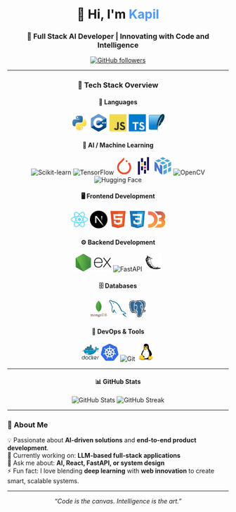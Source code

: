 <h1 align="center">👋 Hi, I'm <span style="color:#4C9AFF;">Kapil</span></h1>
<h3 align="center">🚀 Full Stack AI Developer | Innovating with Code and Intelligence</h3>

<p align="center">
  <a href="https://github.com/mic34" target="_blank">
    <img src="https://img.shields.io/github/followers/mic34?label=Follow&style=social" alt="GitHub followers"/>
  </a>
</p>

---

<h3 align="center">🧠 Tech Stack Overview</h3>  

<h4 align="center">🧩 Languages</h4>  
<p align="center">
  <img src="https://raw.githubusercontent.com/devicons/devicon/master/icons/python/python-original.svg" alt="Python" width="40" height="40"/>
  <img src="https://raw.githubusercontent.com/devicons/devicon/master/icons/cplusplus/cplusplus-original.svg" alt="C++" width="40" height="40"/>
  <img src="https://raw.githubusercontent.com/devicons/devicon/master/icons/javascript/javascript-original.svg" alt="JavaScript" width="40" height="40"/>
  <img src="https://raw.githubusercontent.com/devicons/devicon/master/icons/typescript/typescript-original.svg" alt="TypeScript" width="40" height="40"/>
  <img src="https://raw.githubusercontent.com/devicons/devicon/master/icons/sqlite/sqlite-original.svg" alt="SQL" width="40" height="40"/>
</p>

<h4 align="center">🤖 AI / Machine Learning</h4> 
<p align="center">
  <img src="https://upload.wikimedia.org/wikipedia/commons/0/05/Scikit_learn_logo_small.svg" alt="Scikit-learn" width="40" height="40"/>
  <img src="https://www.vectorlogo.zone/logos/tensorflow/tensorflow-icon.svg" alt="TensorFlow" width="40" height="40"/>
  <img src="https://raw.githubusercontent.com/devicons/devicon/master/icons/pytorch/pytorch-original.svg" alt="PyTorch" width="40" height="40"/>
  <img src="https://raw.githubusercontent.com/devicons/devicon/master/icons/pandas/pandas-original.svg" alt="Pandas" width="40" height="40"/>
  <img src="https://raw.githubusercontent.com/devicons/devicon/master/icons/numpy/numpy-original.svg" alt="NumPy" width="40" height="40"/>
  <img src="https://www.vectorlogo.zone/logos/opencv/opencv-icon.svg" alt="OpenCV" width="40" height="40"/>
  <img src="https://huggingface.co/front/assets/huggingface_logo.svg" alt="Hugging Face" width="40" height="40"/>
</p>

<h4 align="center">🖥️ Frontend Development</h4> 
<p align="center">
  <img src="https://raw.githubusercontent.com/devicons/devicon/master/icons/react/react-original.svg" alt="React" width="40" height="40"/>
  <img src="https://raw.githubusercontent.com/devicons/devicon/master/icons/nextjs/nextjs-original.svg" alt="Next.js" width="40" height="40"/>
  <img src="https://raw.githubusercontent.com/devicons/devicon/master/icons/html5/html5-original.svg" alt="HTML5" width="40" height="40"/>
  <img src="https://raw.githubusercontent.com/devicons/devicon/master/icons/css3/css3-original.svg" alt="CSS3" width="40" height="40"/>
  <img src="https://raw.githubusercontent.com/devicons/devicon/master/icons/d3js/d3js-original.svg" alt="D3.js" width="40" height="40"/>
</p>

<h4 align="center">⚙️ Backend Development</h4> 
<p align="center">
  <img src="https://raw.githubusercontent.com/devicons/devicon/master/icons/nodejs/nodejs-original.svg" alt="Node.js" width="40" height="40"/>
  <img src="https://raw.githubusercontent.com/devicons/devicon/master/icons/express/express-original.svg" alt="Express.js" width="40" height="40"/>
  <img src="https://cdn.worldvectorlogo.com/logos/fastapi-1.svg" alt="FastAPI" width="40" height="40"/>
  <img src="https://raw.githubusercontent.com/devicons/devicon/master/icons/flask/flask-original.svg" alt="Flask" width="40" height="40"/>
</p>

<h4 align="center">🗄️ Databases</h4> 
<p align="center">
  <img src="https://raw.githubusercontent.com/devicons/devicon/master/icons/mongodb/mongodb-original-wordmark.svg" alt="MongoDB" width="40" height="40"/>
  <img src="https://raw.githubusercontent.com/devicons/devicon/master/icons/mysql/mysql-original.svg" alt="MySQL" width="40" height="40"/>
  <img src="https://raw.githubusercontent.com/devicons/devicon/master/icons/postgresql/postgresql-original.svg" alt="PostgreSQL" width="40" height="40"/>
</p>

<h4 align="center">🧰 DevOps & Tools</h4> 
<p align="center">
  <img src="https://raw.githubusercontent.com/devicons/devicon/master/icons/docker/docker-original-wordmark.svg" alt="Docker" width="40" height="40"/>
  <img src="https://raw.githubusercontent.com/devicons/devicon/master/icons/kubernetes/kubernetes-plain.svg" alt="Kubernetes" width="40" height="40"/>
  <img src="https://www.vectorlogo.zone/logos/git-scm/git-scm-icon.svg" alt="Git" width="40" height="40"/>
  <img src="https://raw.githubusercontent.com/devicons/devicon/master/icons/linux/linux-original.svg" alt="Linux" width="40" height="40"/>


</p>

---

<h4 align="center">📊 GitHub Stats</h4>
<p align="center">
  <img src="https://github-readme-stats.vercel.app/api?username=mic34&show_icons=true&theme=radical" alt="GitHub Stats" height="180"/>
  <img src="https://github-readme-streak-stats.herokuapp.com/?user=mic34&theme=radical" alt="GitHub Streak" height="180"/>
</p>

---

### 🌟 **About Me**
💡 Passionate about **AI-driven solutions** and **end-to-end product development**.  
🔭 Currently working on: **LLM-based full-stack applications**  
💬 Ask me about: **AI, React, FastAPI, or system design**  
⚡ Fun fact: I love blending **deep learning** with **web innovation** to create smart, scalable systems.

---

<p align="center">
  <i>“Code is the canvas. Intelligence is the art.”</i>
</p>
